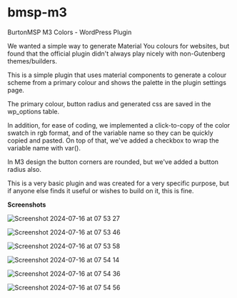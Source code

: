 # bmsp-m3
BurtonMSP M3 Colors - WordPress Plugin

We wanted a simple way to generate Material You colours for websites, but found that the official plugin didn't always play nicely with non-Gutenberg themes/builders.

This is a simple plugin that uses material components to generate a colour scheme from a primary colour and shows the palette in the plugin settings page.

The primary colour, button radius and generated css are saved in the wp_options table.

In addition, for ease of coding, we implemented a click-to-copy of the color swatch in rgb format, and of the variable name so they can be quickly copied and pasted. On top of that, we've added a checkbox to wrap the variable name with var().

In M3 design the button corners are rounded, but we've added a button radius also.

This is a very basic plugin and was created for a very specific purpose, but if anyone else finds it useful or wishes to build on it, this is fine.

**Screenshots**

![Screenshot 2024-07-16 at 07 53 27](https://github.com/user-attachments/assets/4296d2f4-ea30-411e-8dd5-a19fcf6dca81)

![Screenshot 2024-07-16 at 07 53 46](https://github.com/user-attachments/assets/82abda22-9b12-4ee8-9f26-2f7a3609e8a9)

![Screenshot 2024-07-16 at 07 53 58](https://github.com/user-attachments/assets/5231899d-a942-4628-b963-e4f5c4c15f69)

![Screenshot 2024-07-16 at 07 54 14](https://github.com/user-attachments/assets/7e97aaec-ae94-4a10-b0ee-53b5fb97caa1)

![Screenshot 2024-07-16 at 07 54 36](https://github.com/user-attachments/assets/39e757b6-2bab-444f-a734-6f783fc2fca8)

![Screenshot 2024-07-16 at 07 54 56](https://github.com/user-attachments/assets/81c41229-8968-49df-b0e0-a0feea9dece0)

